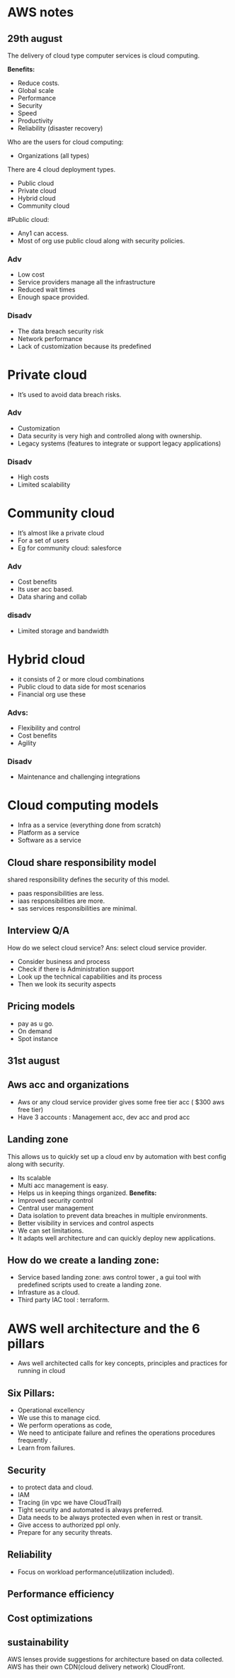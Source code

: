 # AWS notes

## 29th august

The delivery of cloud type computer services is cloud computing.

**Benefits:**
-	Reduce costs.
-	Global scale
-	Performance
-	Security
-	Speed
-	Productivity
-	Reliability (disaster recovery)

Who are the users for cloud computing:

-	Organizations (all types)

There are 4 cloud deployment types.
-	Public cloud
-	Private cloud
-	Hybrid cloud
-	Community cloud

#Public cloud: 
-	Any1 can access.
-	Most of org use public cloud along with security policies.

### Adv
-	Low cost
-	Service providers manage all the infrastructure
-	Reduced wait times
-	Enough space provided.

### Disadv
-	The data breach security risk
-	Network performance
-	Lack of customization because its predefined

# Private cloud
-	It’s used to avoid data breach risks.

### Adv
-	Customization
-	Data security is very high and controlled along with ownership.
-	Legacy systems (features to integrate or support legacy applications)

### Disadv
-	High costs
-	Limited scalability

# Community cloud
-	It’s almost like a private cloud
-	For a set of users
-	Eg for community cloud: salesforce

### Adv 
-	Cost benefits
-	Its user acc based.
-	Data sharing and collab

### disadv
-	Limited storage and bandwidth

# Hybrid cloud
- it consists of 2 or more cloud combinations
- Public cloud to data side for most scenarios
- Financial org use these

### Advs:
-	Flexibility and control
-	Cost benefits
-	Agility 

### Disadv
-	Maintenance and challenging integrations

# Cloud computing models
-	Infra as a service (everything done from scratch)
-	Platform as a service
-	Software as a service

## Cloud share responsibility model
shared responsibility defines the security of this model.
- paas responsibilities are less.
- iaas responsibilities are more.
- sas services responsibilities are minimal.

## Interview Q/A
How do we select cloud service?
Ans: select cloud service provider.
- Consider business and process
- Check if there is Administration support
- Look up the technical capabilities and its process
- Then we look its security aspects

## Pricing models
-	pay as u go.
-	On demand
-	Spot instance

## 31st august
 ## Aws acc and organizations
-	Aws or any cloud service provider  gives some free tier acc ( $300 aws free tier)
-	Have 3 accounts : Management acc, dev acc and prod acc

## Landing zone
This allows us to quickly set up a cloud env by automation with best config along with security.
-	Its scalable
-	Multi acc management is easy.
-	Helps us in keeping things organized.
**Benefits:**
-	Improved security control
-	Central user management
-	Data isolation to prevent data breaches in multiple environments.
-	Better visibility in services and control aspects
-	We can set limitations.
-	It adapts well architecture and can quickly deploy new applications.

## How do we create a landing zone:
-	Service based landing zone: aws control tower , a gui tool with predefined scripts used to create a landing zone.
-	Infrasture as a cloud.
-	Third party IAC tool : terraform. 

# AWS well architecture and the 6 pillars
-	Aws well architected  calls for key concepts, principles  and practices for running in cloud
## Six Pillars:
-	Operational excellency
-	 We use this to manage cicd.
-	We perform operations as code,
-	 We need to anticipate failure and refines the operations procedures frequently .
-	Learn from failures.

##	Security
-	to protect data and cloud. 
-	IAM 
-	Tracing (in vpc we have CloudTrail)
-	Tight security and automated is always preferred.
-	 Data needs to be always protected even when in rest or transit.
-	Give access to authorized ppl only. 
-	Prepare for any security threats.
##	Reliability
-	Focus on workload performance(utilization included).

##	Performance efficiency 
##	Cost optimizations 
##	sustainability
AWS lenses provide suggestions for architecture based on data collected.
AWS has their own CDN(cloud delivery network) CloudFront. 







